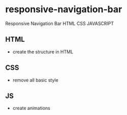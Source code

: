 # responsive-navigation-bar
Responsive Navigation Bar HTML CSS JAVASCRIPT

## HTML
- create the structure in HTML

## CSS
- remove all basic style

## JS
- create animations